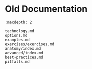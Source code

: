 Old Documentation
=================

```{toctree}
:maxdepth: 2

technology.md
options.md
examples.md
exercises/exercises.md
anatomy/index.md
advanced/index.md
best-practices.md
pitfalls.md
```

